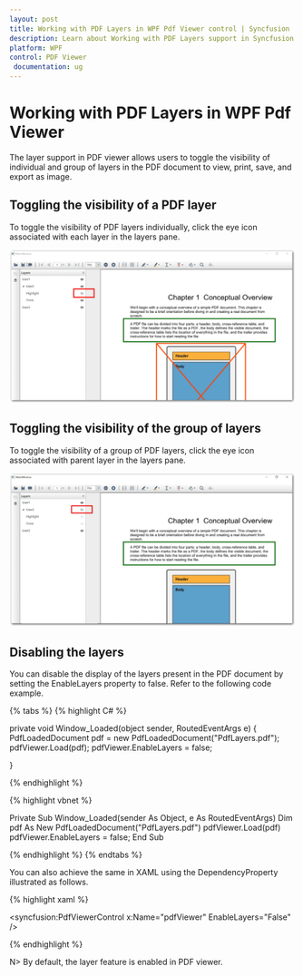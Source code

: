 ```yaml
---
layout: post
title: Working with PDF Layers in WPF Pdf Viewer control | Syncfusion
description: Learn about Working with PDF Layers support in Syncfusion Essential Studio WPF Pdf Viewer control, its elements and more.
platform: WPF
control: PDF Viewer
 documentation: ug
---
```


# Working with PDF Layers in WPF Pdf Viewer

The layer support in PDF viewer allows users to toggle the visibility of individual and group of layers in the PDF document to view, print, save, and export as image.

## Toggling the visibility of a PDF layer

To toggle the visibility of PDF layers individually, click the eye icon associated with each layer in the layers pane. 

![Toggle the visibility of PDF layer in WPF PDFViewer](Layers_images/Layers_img1.png)

## Toggling the visibility of the group of layers

To toggle the visibility of a group of PDF layers, click the eye icon associated with parent layer in the layers pane.  

![Toggle the visibility of the group of layer in WPF PDFViewer](Layers_images/Layers_img2.png)

## Disabling the layers

You can disable the display of the layers present in the PDF document by setting the EnableLayers property to false. Refer to the following code example.

{% tabs %}
{% highlight C# %}

private void Window_Loaded(object sender, RoutedEventArgs e)
{
    PdfLoadedDocument pdf = new PdfLoadedDocument("PdfLayers.pdf");
    pdfViewer.Load(pdf);
    pdfViewer.EnableLayers = false;

}

{% endhighlight %}


{% highlight vbnet %}

Private Sub Window_Loaded(sender As Object, e As RoutedEventArgs)
    Dim pdf As New PdfLoadedDocument("PdfLayers.pdf")
    pdfViewer.Load(pdf) 
    pdfViewer.EnableLayers = false;
End Sub

{% endhighlight %}
{% endtabs %}


You can also achieve the same in XAML using the DependencyProperty illustrated as follows.


{% highlight xaml %}

<syncfusion:PdfViewerControl x:Name="pdfViewer" EnableLayers="False" />

{% endhighlight %}

N> By default, the layer feature is enabled in PDF viewer.
